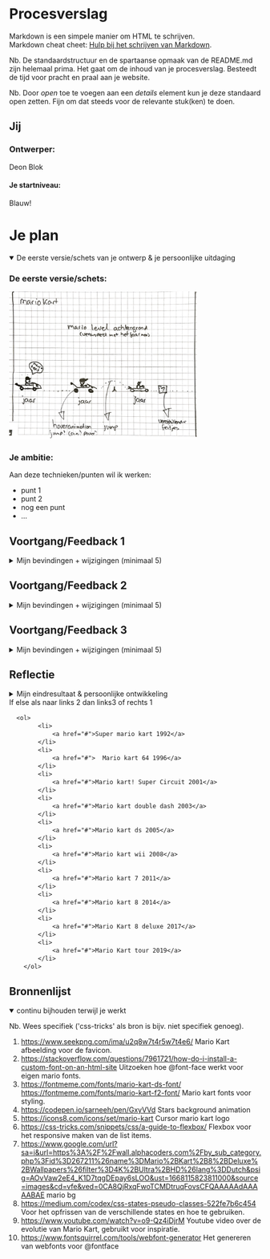 # Procesverslag
Markdown is een simpele manier om HTML te schrijven.  
Markdown cheat cheet: [Hulp bij het schrijven van Markdown](https://github.com/adam-p/markdown-here/wiki/Markdown-Cheatsheet).

Nb. De standaardstructuur en de spartaanse opmaak van de README.md zijn helemaal prima. Het gaat om de inhoud van je procesverslag. Besteedt de tijd voor pracht en praal aan je website.

Nb. Door *open* toe te voegen aan een *details* element kun je deze standaard open zetten. Fijn om dat steeds voor de relevante stuk(ken) te doen.




## Jij

### Ontwerper:
Deon Blok

#### Je startniveau:
Blauw! 




# Je plan

<details open>
  <summary>De eerste versie/schets van je ontwerp & je persoonlijke uitdaging</summary>

  ### De eerste versie/schets:
  <img src="readme-images/schets1.jpg" width="375px" alt="eerste versie/schets">


  ### Je ambitie: 
  Aan deze technieken/punten wil ik werken:
  - punt 1
  - punt 2
  - nog een punt
  - ...
 
</details>




## Voortgang/Feedback 1

<details>
  <summary>Mijn bevindingen + wijzigingen (minimaal 5)</summary>

  ### Bevinding 1:
  Omschrijving van wat er nog niet orde was (tekst en afbeeding(en)).

  #### oplossing:
  Beschrijving hoe je het hebt hebt opgelost of als het niet gelukt is hoe je het zou oplossen (tekst en afbeeding(en)).



  ### Bevinding 2:
  Omschrijving van wat er nog niet orde was (tekst en afbeeding(en)).

  #### oplossing:
  Beschrijving hoe je het hebt hebt opgelost of als het niet gelukt is hoe je het zou oplossen (tekst en afbeeding(en)).



  ### Bevinding 3:
  ...

</details>




## Voortgang/Feedback 2

<details>
  <summary>Mijn bevindingen + wijzigingen (minimaal 5)</summary>
  
  ### Bevinding 1:
  Omschrijving van wat er nog niet orde was (tekst en afbeeding(en)).

  #### oplossing:
  Beschrijving hoe je het hebt hebt opgelost of als het niet gelukt is hoe je het zou oplossen (tekst en afbeeding(en)).



  ### Bevinding 2:
  Omschrijving van wat er nog niet orde was (tekst en afbeeding(en)).

  #### oplossing:
  Beschrijving hoe je het hebt hebt opgelost of als het niet gelukt is hoe je het zou oplossen (tekst en afbeeding(en)).



  ### Bevinding 3:
  ...
Veel tijd geinvesteerd in het begrijpen van een css steering wheel. uiteindelijk toch gekozen voor een image.
</details>




## Voortgang/Feedback 3

<details>
  <summary>Mijn bevindingen + wijzigingen (minimaal 5)</summary>
  
  ### Bevinding 1:
  Omschrijving van wat er nog niet orde was (tekst en afbeeding(en)).

  #### oplossing:
  Beschrijving hoe je het hebt hebt opgelost of als het niet gelukt is hoe je het zou oplossen (tekst en afbeeding(en)).



  ### Bevinding 2:
  Omschrijving van wat er nog niet orde was (tekst en afbeeding(en)).

  #### oplossing:
  Beschrijving hoe je het hebt hebt opgelost of als het niet gelukt is hoe je het zou oplossen (tekst en afbeeding(en)).



  ### Bevinding 3:
  ...

</details>




## Reflectie

<details>
  <summary>Mijn eindresultaat & persoonlijke ontwikkeling</summary>

  ### Je uitkomst - karakteristiek screenshot(s):
  <img src="readme-images/dummy-plaatje.jpg" width="375px" alt="final ontwerp">


  ### Dit ging goed/Heb ik geleerd: 
  Korte omschrijving met plaatje(s)

  <img src="readme-images/dummy-plaatje.jpg" width="375px" alt="top">


  ### Dit was lastig/Is niet gelukt:
  Korte omschrijving met plaatje(s)

  <img src="readme-images/dummy-plaatje.jpg" width="375px" alt="bummer">
</details>
If else als naar links 2 dan links3  of rechts 1

      <ol>
            <li>
                <a href="#">Super mario kart 1992</a>
            </li>
            <li>
                <a href="#">  Mario kart 64 1996</a>
            </li>
            <li>
                <a href="#">Mario kart! Super Circuit 2001</a>
            </li>
            <li>
                <a href="#">Mario kart double dash 2003</a>
            </li>
            <li>
                <a href="#">Mario kart ds 2005</a>
            </li>
            <li>
                <a href="#">Mario kart wii 2008</a>
            </li>
            <li>
                <a href="#">Mario kart 7 2011</a>
            </li>
            <li>
                <a href="#">Mario kart 8 2014</a>
            </li>
            <li>
                <a href="#">Mario Kart 8 deluxe 2017</a>
            </li>
            <li>
                <a href="#">Mario Kart tour 2019</a>
            </li>
        </ol>


## Bronnenlijst

<details open>
<summary>continu bijhouden terwijl je werkt</summary>

Nb. Wees specifiek ('css-tricks' als bron is bijv. niet specifiek genoeg).

1. https://www.seekpng.com/ima/u2q8w7t4r5w7t4e6/
Mario Kart afbeelding voor de favicon.
2. https://stackoverflow.com/questions/7961721/how-do-i-install-a-custom-font-on-an-html-site
Uitzoeken hoe @font-face werkt voor eigen mario fonts. 
3. https://fontmeme.com/fonts/mario-kart-ds-font/
https://fontmeme.com/fonts/mario-kart-f2-font/
Mario kart fonts voor styling.
4. https://codepen.io/sarneeh/pen/GxyVVd
Stars background animation
5. https://icons8.com/icons/set/mario-kart
Cursor mario kart logo
6. https://css-tricks.com/snippets/css/a-guide-to-flexbox/
Flexbox voor het responsive maken van de list items.
7. https://www.google.com/url?sa=i&url=https%3A%2F%2Fwall.alphacoders.com%2Fby_sub_category.php%3Fid%3D267211%26name%3DMario%2BKart%2B8%2BDeluxe%2BWallpapers%26filter%3D4K%2BUltra%2BHD%26lang%3DDutch&psig=AOvVaw2eE4_K1D7tqgDEpay6sLOO&ust=1668115823811000&source=images&cd=vfe&ved=0CA8QjRxqFwoTCMDtruqFovsCFQAAAAAdAAAAABAE
mario bg
8. https://medium.com/codex/css-states-pseudo-classes-522fe7b6c454
Voor het opfrissen van de verschillende states en hoe te gebruiken.
9. https://www.youtube.com/watch?v=o9-Qz4iDjrM
Youtube video over de evolutie van Mario Kart, gebruikt voor inspiratie.
10. https://www.fontsquirrel.com/tools/webfont-generator
Het genereren van webfonts voor @fontface
</details>